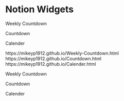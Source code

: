 <body>
    <h1>Notion Widgets</h1>
    <p href="https://mikeyp1912.github.io/Weekly-Countdown.html">Weekly Countdown</p>
    <p href="https://mikeyp1912.github.io/Countdown.html">Countdown</p>
    <p href="https://mikeyp1912.github.io/Calender.html">Calender</p>
</body>
https://mikeyp1912.github.io/Weekly-Countdown.html
https://mikeyp1912.github.io/Countdown.html
https://mikeyp1912.github.io/Calender.html
    <p href="mikeyp1912.github.io/Weekly-Countdown.html">Weekly Countdown</p>
    <p href="mikeyp1912.github.io/Countdown.html">Countdown</p>
    <p href="mikeyp1912.github.io/Calender.html">Calender</p>
